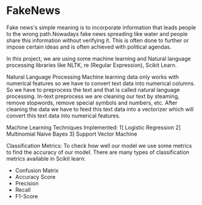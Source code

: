 # FakeNews

Fake news's simple meaning is to incorporate information that leads people to the wrong path.Nowadays fake news spreading like water and people share this information without verifying it. This is often done to further or impose certain ideas and is often achieved with political agendas.

In this project, we are using some machine learning and Natural language processing libraries like NLTK, re (Regular Expression), Scikit Learn.

Natural Language Processing
Machine learning data only works with numerical features so we have to convert text data into numerical columns. So we have to preprocess the text and that is called natural language processing.
In-text preprocess we are cleaning our text by steaming, remove stopwords, remove special symbols and numbers, etc. After cleaning the data we have to feed this text data into a vectorizer which will convert this text data into numerical features.

Machine Learning Techniques Implemented:
1] Logistic Regression
2] Multinomial Naive Bayes
3] Support Vector Machine

Classification Metrics:
To check how well our model we use some metrics to find the accuracy of our model. There are many types of classification metrics available in Scikit learn:
- Confusion Matrix
- Accuracy Score
- Precision
- Recall
- F1-Score
